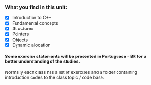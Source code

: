 
### What you find in this unit:
- [x]   Introduction to C++
- [x]   Fundamental concepts
- [x]   Structures
- [x]   Pointers
- [x]   Objects
- [x]   Dynamic allocation
#### Some exercise statements will be presented in Portuguese - BR for a better understanding of the studies.
Normally each class has a list of exercises and a folder containing introduction codes to the class topic / code base.

